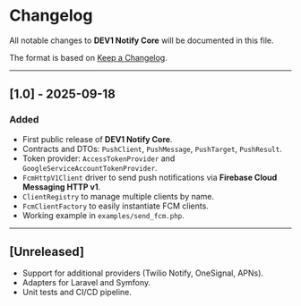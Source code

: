 # Changelog

All notable changes to **DEV1 Notify Core** will be documented in this file.

The format is based on [Keep a Changelog](https://keepachangelog.com/en/1.0.0/).

---

## [1.0] - 2025-09-18
### Added
- First public release of **DEV1 Notify Core**.
- Contracts and DTOs: `PushClient`, `PushMessage`, `PushTarget`, `PushResult`.
- Token provider: `AccessTokenProvider` and `GoogleServiceAccountTokenProvider`.
- `FcmHttpV1Client` driver to send push notifications via **Firebase Cloud Messaging HTTP v1**.
- `ClientRegistry` to manage multiple clients by name.
- `FcmClientFactory` to easily instantiate FCM clients.
- Working example in `examples/send_fcm.php`.

---

## [Unreleased]
- Support for additional providers (Twilio Notify, OneSignal, APNs).
- Adapters for Laravel and Symfony.
- Unit tests and CI/CD pipeline.
